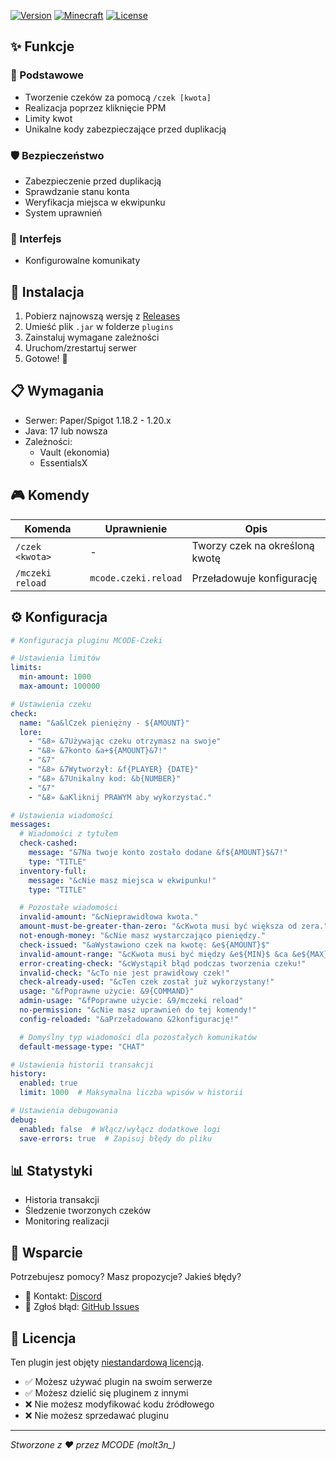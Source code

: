 [![Version](https://img.shields.io/badge/version-1.0.0-blue.svg)](https://github.com/MOLTENEK/MCODE-Czeki-Releases/releases)
[![Minecraft](https://img.shields.io/badge/minecraft-1.18.2--1.20.x-green.svg)](https://www.minecraft.net/)
[![License](https://img.shields.io/badge/license-Custom-red.svg)](LICENSE)

## ✨ Funkcje

### 🎯 Podstawowe
- Tworzenie czeków za pomocą `/czek [kwota]`
- Realizacja poprzez kliknięcie PPM
- Limity kwot
- Unikalne kody zabezpieczające przed duplikacją

### 🛡️ Bezpieczeństwo
- Zabezpieczenie przed duplikacją
- Sprawdzanie stanu konta
- Weryfikacja miejsca w ekwipunku
- System uprawnień

### 📱 Interfejs
- Konfigurowalne komunikaty

## 🚀 Instalacja

1. Pobierz najnowszą wersję z [Releases](../../releases)
2. Umieść plik `.jar` w folderze `plugins`
3. Zainstaluj wymagane zależności
4. Uruchom/zrestartuj serwer
5. Gotowe! 🎉

## 📋 Wymagania

- Serwer: Paper/Spigot 1.18.2 - 1.20.x
- Java: 17 lub nowsza
- Zależności:
  - Vault (ekonomia)
  - EssentialsX

## 🎮 Komendy

| Komenda | Uprawnienie | Opis |
|---------|-------------|------|
| `/czek <kwota>` | - | Tworzy czek na określoną kwotę |
| `/mczeki reload` | `mcode.czeki.reload` | Przeładowuje konfigurację |

## ⚙️ Konfiguracja

```yaml
# Konfiguracja pluginu MCODE-Czeki

# Ustawienia limitów
limits:
  min-amount: 1000
  max-amount: 100000

# Ustawienia czeku
check:
  name: "&a&lCzek pieniężny - ${AMOUNT}"
  lore:
    - "&8» &7Używając czeku otrzymasz na swoje"
    - "&8» &7konto &a+${AMOUNT}&7!"
    - "&7"
    - "&8» &7Wytworzył: &f{PLAYER} {DATE}"
    - "&8» &7Unikalny kod: &b{NUMBER}"
    - "&7"
    - "&8» &aKliknij PRAWYM aby wykorzystać."

# Ustawienia wiadomości
messages:
  # Wiadomości z tytułem
  check-cashed:
    message: "&7Na twoje konto zostało dodane &f${AMOUNT}$&7!"
    type: "TITLE"
  inventory-full:
    message: "&cNie masz miejsca w ekwipunku!"
    type: "TITLE"

  # Pozostałe wiadomości
  invalid-amount: "&cNieprawidłowa kwota."
  amount-must-be-greater-than-zero: "&cKwota musi być większa od zera."
  not-enough-money: "&cNie masz wystarczająco pieniędzy."
  check-issued: "&aWystawiono czek na kwotę: &e${AMOUNT}$"
  invalid-amount-range: "&cKwota musi być między &e${MIN}$ &ca &e${MAX}$&c!"
  error-creating-check: "&cWystąpił błąd podczas tworzenia czeku!"
  invalid-check: "&cTo nie jest prawidłowy czek!"
  check-already-used: "&cTen czek został już wykorzystany!"
  usage: "&fPoprawne użycie: &9{COMMAND}"
  admin-usage: "&fPoprawne użycie: &9/mczeki reload"
  no-permission: "&cNie masz uprawnień do tej komendy!"
  config-reloaded: "&aPrzeładowano &2konfigurację!"

  # Domyślny typ wiadomości dla pozostałych komunikatów
  default-message-type: "CHAT"

# Ustawienia historii transakcji
history:
  enabled: true
  limit: 1000  # Maksymalna liczba wpisów w historii

# Ustawienia debugowania
debug:
  enabled: false  # Włącz/wyłącz dodatkowe logi
  save-errors: true  # Zapisuj błędy do pliku
```

## 📊 Statystyki

- Historia transakcji
- Śledzenie tworzonych czeków
- Monitoring realizacji

## 🤝 Wsparcie

Potrzebujesz pomocy? Masz propozycje? Jakieś błędy?
- 📧 Kontakt: [Discord](https://discord.gg/twojserwer)
- 🐛 Zgłoś błąd: [GitHub Issues](../../issues)

## 📜 Licencja

Ten plugin jest objęty [niestandardową licencją](LICENSE).
- ✅ Możesz używać plugin na swoim serwerze
- ✅ Możesz dzielić się pluginem z innymi
- ❌ Nie możesz modyfikować kodu źródłowego
- ❌ Nie możesz sprzedawać pluginu

---
*Stworzone z ❤️ przez MCODE (molt3n_)*
